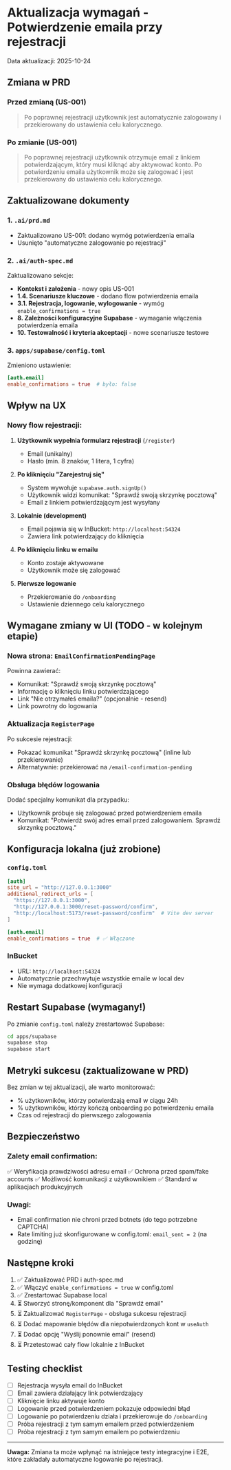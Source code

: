 # Aktualizacja wymagań - Potwierdzenie emaila przy rejestracji

Data aktualizacji: 2025-10-24

## Zmiana w PRD

### Przed zmianą (US-001)

> Po poprawnej rejestracji użytkownik jest automatycznie zalogowany i przekierowany do ustawienia celu kalorycznego.

### Po zmianie (US-001)

> Po poprawnej rejestracji użytkownik otrzymuje email z linkiem potwierdzającym, który musi kliknąć aby aktywować konto. Po potwierdzeniu emaila użytkownik może się zalogować i jest przekierowany do ustawienia celu kalorycznego.

## Zaktualizowane dokumenty

### 1. `.ai/prd.md`

- Zaktualizowano US-001: dodano wymóg potwierdzenia emaila
- Usunięto "automatyczne zalogowanie po rejestracji"

### 2. `.ai/auth-spec.md`

Zaktualizowano sekcje:

- **Kontekst i założenia** - nowy opis US-001
- **1.4. Scenariusze kluczowe** - dodano flow potwierdzenia emaila
- **3.1. Rejestracja, logowanie, wylogowanie** - wymóg `enable_confirmations = true`
- **8. Zależności konfiguracyjne Supabase** - wymaganie włączenia potwierdzenia emaila
- **10. Testowalność i kryteria akceptacji** - nowe scenariusze testowe

### 3. `apps/supabase/config.toml`

Zmieniono ustawienie:

```toml
[auth.email]
enable_confirmations = true  # było: false
```

## Wpływ na UX

### Nowy flow rejestracji:

1. **Użytkownik wypełnia formularz rejestracji** (`/register`)

   - Email (unikalny)
   - Hasło (min. 8 znaków, 1 litera, 1 cyfra)

2. **Po kliknięciu "Zarejestruj się"**

   - System wywołuje `supabase.auth.signUp()`
   - Użytkownik widzi komunikat: "Sprawdź swoją skrzynkę pocztową"
   - Email z linkiem potwierdzającym jest wysyłany

3. **Lokalnie (development)**

   - Email pojawia się w InBucket: `http://localhost:54324`
   - Zawiera link potwierdzający do kliknięcia

4. **Po kliknięciu linku w emailu**

   - Konto zostaje aktywowane
   - Użytkownik może się zalogować

5. **Pierwsze logowanie**
   - Przekierowanie do `/onboarding`
   - Ustawienie dziennego celu kalorycznego

## Wymagane zmiany w UI (TODO - w kolejnym etapie)

### Nowa strona: `EmailConfirmationPendingPage`

Powinna zawierać:

- Komunikat: "Sprawdź swoją skrzynkę pocztową"
- Informację o kliknięciu linku potwierdzającego
- Link "Nie otrzymałeś emaila?" (opcjonalnie - resend)
- Link powrotny do logowania

### Aktualizacja `RegisterPage`

Po sukcesie rejestracji:

- Pokazać komunikat "Sprawdź skrzynkę pocztową" (inline lub przekierowanie)
- Alternatywnie: przekierować na `/email-confirmation-pending`

### Obsługa błędów logowania

Dodać specjalny komunikat dla przypadku:

- Użytkownik próbuje się zalogować przed potwierdzeniem emaila
- Komunikat: "Potwierdź swój adres email przed zalogowaniem. Sprawdź skrzynkę pocztową."

## Konfiguracja lokalna (już zrobione)

### `config.toml`

```toml
[auth]
site_url = "http://127.0.0.1:3000"
additional_redirect_urls = [
  "https://127.0.0.1:3000",
  "http://127.0.0.1:3000/reset-password/confirm",
  "http://localhost:5173/reset-password/confirm"  # Vite dev server
]

[auth.email]
enable_confirmations = true  # ✅ Włączone
```

### InBucket

- URL: `http://localhost:54324`
- Automatycznie przechwytuje wszystkie emaile w local dev
- Nie wymaga dodatkowej konfiguracji

## Restart Supabase (wymagany!)

Po zmianie `config.toml` należy zrestartować Supabase:

```bash
cd apps/supabase
supabase stop
supabase start
```

## Metryki sukcesu (zaktualizowane w PRD)

Bez zmian w tej aktualizacji, ale warto monitorować:

- % użytkowników, którzy potwierdzają email w ciągu 24h
- % użytkowników, którzy kończą onboarding po potwierdzeniu emaila
- Czas od rejestracji do pierwszego zalogowania

## Bezpieczeństwo

### Zalety email confirmation:

✅ Weryfikacja prawdziwości adresu email
✅ Ochrona przed spam/fake accounts
✅ Możliwość komunikacji z użytkownikiem
✅ Standard w aplikacjach produkcyjnych

### Uwagi:

- Email confirmation nie chroni przed botnets (do tego potrzebne CAPTCHA)
- Rate limiting już skonfigurowane w config.toml: `email_sent = 2` (na godzinę)

## Następne kroki

1. ✅ Zaktualizować PRD i auth-spec.md
2. ✅ Włączyć `enable_confirmations = true` w config.toml
3. ✅ Zrestartować Supabase local
4. ⏳ Stworzyć stronę/komponent dla "Sprawdź email"
5. ⏳ Zaktualizować `RegisterPage` - obsługa sukcesu rejestracji
6. ⏳ Dodać mapowanie błędów dla niepotwierdzonych kont w `useAuth`
7. ⏳ Dodać opcję "Wyślij ponownie email" (resend)
8. ⏳ Przetestować cały flow lokalnie z InBucket

## Testing checklist

- [ ] Rejestracja wysyła email do InBucket
- [ ] Email zawiera działający link potwierdzający
- [ ] Kliknięcie linku aktywuje konto
- [ ] Logowanie przed potwierdzeniem pokazuje odpowiedni błąd
- [ ] Logowanie po potwierdzeniu działa i przekierowuje do `/onboarding`
- [ ] Próba rejestracji z tym samym emailem przed potwierdzeniem
- [ ] Próba rejestracji z tym samym emailem po potwierdzeniu

---

**Uwaga:** Zmiana ta może wpłynąć na istniejące testy integracyjne i E2E, które zakładały automatyczne logowanie po rejestracji.

